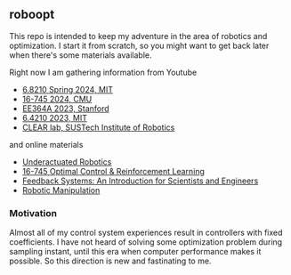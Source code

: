 ## roboopt

This repo is intended to keep my adventure in the area of robotics and optimization. I start it from scratch, so you might want 
to get back later when there's some materials available.

Right now I am gathering information from Youtube

* [6.8210 Spring 2024, MIT](https://youtube.com/playlist?list=PLkx8KyIQkMfU5szP43GlE_S1QGSPQfL9s&si=V-jenbaf1CgBlalr)
* [16-745 2024, CMU](https://youtube.com/playlist?list=PLZnJoM76RM6Jv4f7E7RnzW4rijTUTPI4u&si=DKykPlZ2OFf8S-Vy)
* [EE364A 2023, Stanford](https://youtube.com/playlist?list=PLoROMvodv4rMJqxxviPa4AmDClvcbHi6h&si=TN9ZPzzI3-oGIgFQ)
* [6.4210 2023, MIT](https://youtube.com/playlist?list=PLkx8KyIQkMfWr191lqbN8WfV08j-ui8WX&si=tX0yMIvpItIgX6lB)
* [CLEAR lab, SUSTech Institute of Robotics](www.youtube.com/@clearlab3300)

and online materials

* [Underactuated Robotics](https://underactuated.csail.mit.edu/)
* [16-745 Optimal Control & Reinforcement Learning](https://optimalcontrol.ri.cmu.edu/)
* [Feedback Systems: An Introduction for Scientists and Engineers](https://fbswiki.org/wiki/index.php/Main_Page)
* [Robotic Manipulation](https://manipulation.mit.edu/)

### Motivation

Almost all of my control system experiences result in controllers with fixed coefficients. I have not heard of solving 
some optimization problem during sampling instant, until this era when computer performance makes it possible. 
So this direction is new and fastinating to me. 



